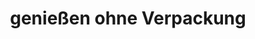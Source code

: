 ---
title: "genießen ohne Verpackung"
url: /wolfenbuettel/geniessen-ohne-verpackung/
shop: Supermarkt
---